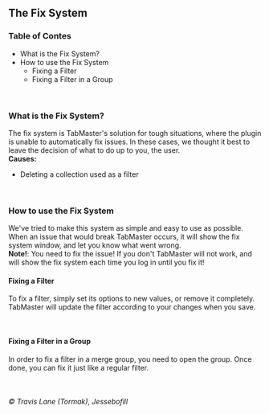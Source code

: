 ## The Fix System

### Table of Contes
- What is the Fix System?
- How to use the Fix System
  - Fixing a Filter
  - Fixing a Filter in a Group

<br/>


### What is the Fix System?
The fix system is TabMaster's solution for tough situations, where the plugin is unable to automatically fix issues. In these cases, we thought it best to leave the decision of what to do up to you, the user.<br/>
**Causes:**
 - Deleting a collection used as a filter

<br/>


### How to use the Fix System
We've tried to make this system as simple and easy to use as possible. When an issue that would break TabMaster occurs, it will show the fix system window, and let you know what went wrong.<br/>
**Note!**: You need to fix the issue! If you don't TabMaster will not work, and will show the fix system each time you log in until you fix it!

#### Fixing a Filter
To fix a filter, simply set its options to new values, or remove it completely. TabMaster will update the filter according to your changes when you save.
<!-- TODO: images of this process -->

<br/>

#### Fixing a Filter in a Group
In order to fix a filter in a merge group, you need to open the group. Once done, you can fix it just like a regular filter.
<!-- TODO: images of this process -->

<br/>


###### © Travis Lane (Tormak), Jessebofill
